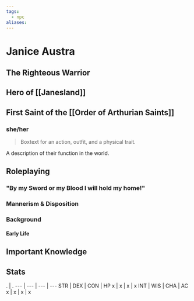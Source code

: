 ```yaml
---
tags:
  - npc
aliases:
---
```

# Janice Austra
## The Righteous Warrior
## Hero of [[Janesland]]
## First Saint of the [[Order of Arthurian Saints]]
### she/her

> Boxtext for an action, outfit, and a physical trait.

A description of their function in the world.

## Roleplaying
### "By my Sword or my Blood I will hold my home!"

### Mannerism & Disposition

### Background
#### Early Life

## Important Knowledge


## Stats
. | . 
--- | --- | --- | ---
STR | DEX | CON | HP
x | x | x | x
INT | WIS | CHA | AC
x | x | x | x